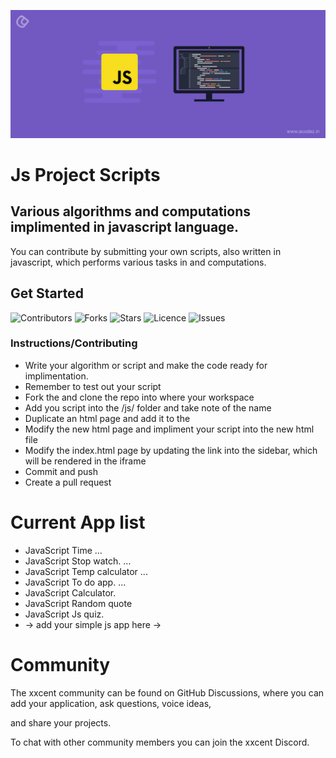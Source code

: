 ![](img/javascript-project.jpg)

# Js Project Scripts

## Various algorithms and computations implimented in javascript language.
You can contribute by submitting your own scripts, also written in javascript, which performs various tasks in and computations.

## Get Started
![Contributors](https://img.shields.io/github/contributors/larymak/Python-project-Scripts?style=plastic)
![Forks](https://img.shields.io/github/forks/larymak/Python-project-Scripts)
![Stars](https://img.shields.io/github/stars/larymak/Python-project-Scripts)
![Licence](https://img.shields.io/github/license/larymak/Python-project-Scripts)
![Issues](https://img.shields.io/github/issues/larymak/Python-project-Scripts)

### Instructions/Contributing
- Write your algorithm or script and make the code ready for implimentation.
- Remember to test out your script
- Fork the and clone the repo into where your workspace
- Add you script into the /js/ folder and take note of the name
- Duplicate an html page and add it to the 
- Modify the new html page and impliment your script into the new html file
- Modify the index.html page by updating the link into the sidebar, which will be rendered in the iframe
- Commit and push 
- Create a pull request
 
# Current App list
 * JavaScript Time ...
 * JavaScript Stop watch. ...
 * JavaScript Temp calculator ...
 * JavaScript To do app. ...
 * JavaScript Calculator. 
 * JavaScript Random quote
 * JavaScript Js quiz.
 * → add your simple js app here →
 
# Community
The xxcent community can be found on GitHub Discussions, where you can add your application, ask questions, voice ideas, 

and share your projects.

To chat with other community members you can join the xxcent Discord.


